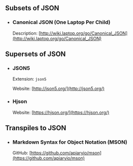 ## Subsets of JSON

+ ### Canonical JSON (One Laptop Per Child)

    Description: [http://wiki.laptop.org/go/Canonical_JSON](http://wiki.laptop.org/go/Canonical_JSON)

## Supersets of JSON

+ ### JSON5

    Extension: `json5`

    Website: [http://json5.org/](http://json5.org/)

+ ### Hjson

    Website: [https://hjson.org/](https://hjson.org/)

## Transpiles to JSON

+ ### Markdown Syntax for Object Notation (MSON)

    GitHub: [https://github.com/apiaryio/mson](https://github.com/apiaryio/mson)
